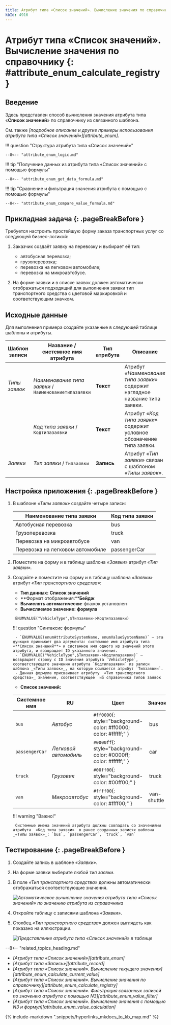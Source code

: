 ```yaml
---
title: Атрибут типа «Список значений». Вычисление значения по справочнику
kbId: 4916
---
```


# Атрибут типа «Список значений». Вычисление значения по справочнику {: #attribute_enum_calculate_registry }

## Введение

Здесь представлен способ вычисления значения атрибута типа «**Список значений**» по справочнику из связанного шаблона.

См. также _[подробное описание и другие примеры использования атрибута типа «Список значений»][attribute_enum]_.

!!! question "Структура атрибута типа «Список значений»"

    --8<-- "attribute_enum_logic.md"

!!! tip "Получение данных из атрибута типа «Список значений» с помощью формулы"

    --8<-- "attribute_enum_get_data_formula.md"

!!! tip "Сравнение и фильтрация значения атрибута с помощью с помощью формулы"

    --8<-- "attribute_enum_compare_value_formula.md"

## Прикладная задача {: .pageBreakBefore }

Требуется настроить простейшую форму заказа транспортных услуг со следующей бизнес-логикой:

1. Заказчик создаёт заявку на перевозку и выбирает её тип:

    - автобусная перевозка;
    - грузоперевозка;
    - перевозка на легковом автомобиле;
    - перевозка на микроавтобусе.

2. На форме заявки и в списке заявок должен автоматически отображаться подходящий для выполнения заявки тип транспортного средства с цветовой маркировкой и соответствующим значком.

## Исходные данные

Для выполнения примера создайте указанные в следующей таблице шаблоны и атрибуты.

| **Шаблон записи** | **Название / системное имя атрибута**                 | **Тип атрибута** | **Описание**                                                                  |
| ----------------- | ----------------------------------------------------- | ---------------- | ----------------------------------------------------------------------------- |
| _Типы заявок_     | _Наименование типа заявки_ / `Наименованиетипазаявки` | **Текст**        | Атрибут _«Наименование типа заявки»_ содержит наглядное название типа заявки. |
|                   | _Код типа заявки_ / `Кодтипазаявки`                   | **Текст**        | Атрибут _«Код типа заявки»_ содержит условное обозначение типа заявки.        |
| _Заявки_          | _Тип заявки_ / `Типзаявки`                            | **Запись**       | Атрибут _«Тип заявки»_ связан с шаблоном _«Типы заявок»_.                     |

## Настройка приложения {: .pageBreakBefore }

1. В шаблоне _«Типы заявок»_ создайте четыре записи:

    | Наименование типа заявки         | Код типа заявки |
    | -------------------------------- | --------------- |
    | Автобусная перевозка             | bus             |
    | Грузоперевозка                   | truck           |
    | Перевозка на микроавтобусе       | van             |
    | Перевозка на легковом автомобиле | passengerCar    |

2. Поместите на форму и в таблицу шаблона _«Заявки»_ атрибут _«Тип заявки»._
3. Создайте и поместите на форму и в таблицу шаблона _«Заявки»_ атрибут _«Тип транспортного средства»_:

    - **Тип данных:** **Список значений**
    - **Формат отображения:****Бейдж**
    - **Вычислять автоматически:** флажок установлен
    - **Вычисляемое значение:** **формула**

    ```
     ENUMVALUE("VehicleType",$Типзаявки->Кодтипазаявки)
    ```

    !!! question "Синтаксис формулы"

        - `ENUMVALUE(enumAttributeSystemName, enumValueSystemName)` — эта функция принимает два аргумента: системное имя атрибута типа «**Список значений**» и системное имя одного из значений этого атрибута, и возвращает ID указанного значения.
        - `ENUMVALUE("VehicleType",$Типзаявки->Кодтипазаявки)` — возвращает строку с ID значения атрибута `VehicleType`, соответствующего значению атрибута `Кодтипазаявки` из записи шаблона _«Типы заявок»_, на которую ссылается атрибут `Типзаявки`.
        - Данная формула присваивает атрибуту _«Тип транспортного средства»_ значение, соответствующее  из справочника типов заявок

    - **Список значений:**

    | Системное имя  | RU                    | Цвет                                                             | Значок                                              |
    | -------------- | --------------------- | ---------------------------------------------------------------- | --------------------------------------------------- |
    | `bus`          | _Автобус_             | `#ff0000`{: style="background-color: #ff0000; color: #ffffff;" } | <i class="fa-light fa-bus">‌</i> bus             |
    | `passengerCar` | _Легковой автомобиль_ | `#0000ff`{: style="background-color: #0000ff; color: #ffffff;" } | <i class="fa-light fa-car">‌</i> car             |
    | `truck`        | _Грузовик_            | `#00ff00`{: style="background-color: #00ff00;" }                 | <i class="fa-light fa-truck">‌</i> truck             |
    | `van`          | _Микроавтобус_        | `#ffff00`{: style="background-color: #ffff00;" }                 | <i class="fa-light fa-van-shuttle">‌</i> van-shuttle |

    !!! warning "Важно!"

        Системные имена значений атрибута должны совпадать со значениями атрибута _«Код типа заявки»_ в ранее созданных записях шаблона _«Типы заявок»_: `bus`, `passengerCar`, `truck`, `van`

## Тестирование {: .pageBreakBefore }

1. Создайте запись в шаблоне _«Заявки»_.
2. На форме заявки выберите любой _тип заявки_.
3. В поле _«Тип транспортного средства»_ должны автоматически отображаться соответствующие значения.

    _![Автоматическое вычисление значения атрибута типа «Список значений» по значению атрибута из справочника](https://kb.comindware.ru/assets/enum_field_calculate_by_reference.gif)_

4. Откройте таблицу с записями шаблона _«Заявки»_.
5. Столбец _«Тип транспортного средства»_ должен выглядеть как показано на иллюстрации.

    _![Представление атрибута типа «Список значений» в таблице](https://kb.comindware.ru/assets/img_65b75c467bf5d.png)_

--8<-- "related_topics_heading.md"

- _[Атрибут типа «Список значений»][attribute_enum]_
- _[Атрибут типа «Запись»][attribute_record]_
- _[Атрибут типа «Список значений». Вычисление текущего значения][attribute_enum_calculate_current_value]_
- _[Атрибут типа «Список значений». Вычисление значения по справочнику][attribute_enum_calculate_registry]_
- _[Атрибут типа «Список значений». Фильтрация связанных записей по значению атрибута с помощью N3][attribute_enum_value_filter]_
- _[Атрибут типа «Список значений». Вычисление значения с помощью N3 и формул][attribute_enum_value_calculation]_

{% include-markdown ".snippets/hyperlinks_mkdocs_to_kb_map.md" %}
